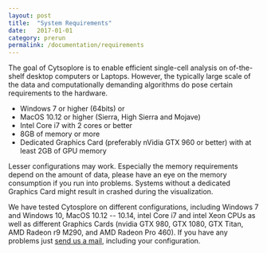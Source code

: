 ```yaml
---
layout: post
title:  "System Requirements"
date:   2017-01-01
category: prerun
permalink: /documentation/requirements
---
```

The goal of Cytsoplore is to enable efficient single-cell analysis on of-the-shelf desktop computers or Laptops. However, the typically large scale of the data and computationally demanding algorithms do pose certain requirements to the hardware.

* Windows 7 or higher (64bits) or
* MacOS 10.12 or higher (Sierra, High Sierra and Mojave)
* Intel Core i7 with 2 cores or better
* 8GB of memory or more
* Dedicated Graphics Card (preferably nVidia GTX 960 or better) with at least 2GB of GPU memory

Lesser configurations may work. Especially the memory requirements depend on the amount of data, please have an eye on the memory consumption if you run into problems. Systems without a dedicated Graphics Card might result in crashed during the visualization.

We have tested Cytosplore on different configurations, including Windows 7 and Windows 10, MacOS 10.12 -- 10.14, intel Core i7 and intel Xeon CPUs as well as different Graphics Cards (nvidia GTX 980, GTX 1080, GTX Titan, AMD Radeon r9 M290, and AMD Radeon Pro 460). If you have any problems just [send us a mail][mail], including your configuration.

[mail]: mailto:help@cytosplore.org
